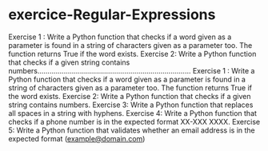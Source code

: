 # exercice-Regular-Expressions
Exercise 1 : Write a Python function that checks if a word given as a parameter is found in a string of characters given as a parameter too. The function returns True if the word exists. Exercise 2: Write a Python function that checks if a given string contains numbers............................................................................
Exercise 1 :
Write a Python function that checks if a word given as a parameter is found in a string of
characters given as a parameter too. The function returns True if the word exists.
Exercise 2:
Write a Python function that checks if a given string contains numbers.
Exercise 3:
Write a Python function that replaces all spaces in a string with hyphens.
Exercise 4:
Write a Python function that checks if a phone number is in the expected format XX-XXX XXXX.
Exercise 5:
Write a Python function that validates whether an email address is in the expected format
(example@domain.com)
